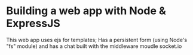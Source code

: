 # Building a web app with Node & ExpressJS
This web app uses ejs for templates; Has a persistent form (using Node's "fs" module) and has a chat built with the middleware moudle socket.io

